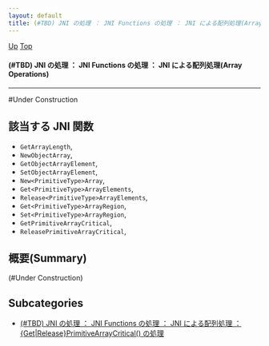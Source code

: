```yaml
---
layout: default
title: (#TBD) JNI の処理 ： JNI Functions の処理 ： JNI による配列処理(Array Operations)
---
```

[Up](no7882H_v.html) [Top](../index.html)

#### (#TBD) JNI の処理 ： JNI Functions の処理 ： JNI による配列処理(Array Operations)

--- 
#Under Construction

## 該当する JNI 関数
* `GetArrayLength`,
* `NewObjectArray`,
* `GetObjectArrayElement`,
* `SetObjectArrayElement`,
* `New<PrimitiveType>Array`,
* `Get<PrimitiveType>ArrayElements`,
* `Release<PrimitiveType>ArrayElements`,
* `Get<PrimitiveType>ArrayRegion`,
* `Set<PrimitiveType>ArrayRegion`,
* `GetPrimitiveArrayCritical`,
* `ReleasePrimitiveArrayCritical`,

## 概要(Summary)
(#Under Construction)



## Subcategories
* [(#TBD) JNI の処理 ： JNI Functions の処理 ： JNI による配列処理 ： {Get|Release}PrimitiveArrayCritical() の処理](no-BVwle_X.html)



